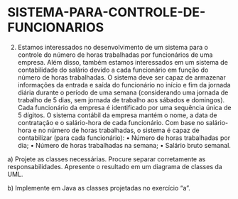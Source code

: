 # SISTEMA-PARA-CONTROLE-DE-FUNCIONARIOS

2) Estamos interessados no desenvolvimento de um sistema para o controle do número de horas
trabalhadas por funcionários de uma empresa. Além disso, também estamos interessados em
um sistema de contabilidade do salário devido a cada funcionário em função do número de
horas trabalhadas.
O sistema deve ser capaz de armazenar informações da entrada e saída do funcionário no início
e fim da jornada diária durante o período de uma semana (considerando uma jornada de
trabalho de 5 dias, sem jornada de trabalho aos sábados e domingos).
Cada funcionário da empresa é identificado por uma sequência única de 5 dígitos. O sistema
contábil da empresa mantém o nome, a data de contratação e o salário-hora de cada
funcionário. Com base no salário-hora e no número de horas trabalhadas, o sistema é capaz de
contabilizar (para cada funcionário):
   • Número de horas trabalhadas por dia;
   • Número de horas trabalhadas na semana;
   • Salário bruto semanal.

a) Projete as classes necessárias. Procure separar corretamente as responsabilidades. Apresente
o resultado em um diagrama de classes da UML.

b) Implemente em Java as classes projetadas no exercício “a”.
